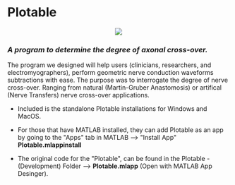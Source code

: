 # Plotable
<p align="center">
 <img src=https://user-images.githubusercontent.com/76114144/142266780-926358f2-1c51-4b01-878f-d7a03e4e2d58.png />
</p>

### *A program to determine the degree of axonal cross-over.*

The program we designed will help users (clinicians, researchers, and electromyographers), perform geometric nerve conduction waveforms subtractions with ease.
The purpose was to interrogate the degree of nerve cross-over. Ranging from natural (Martin-Gruber Anastomosis) or artifical (Nerve Transfers) nerve cross-over applications.

 - Included is the standalone Plotable installations for Windows and MacOS.

 - For those that have MATLAB installed, they can add Plotable as an app by going to the "Apps" tab in MATLAB --> "Install App" **Plotable.mlappinstall**

 - The original code for the "Plotable", can be found in the Plotable - (Development) Folder --> **Plotable.mlapp** (Open with MATLAB App Desinger).
